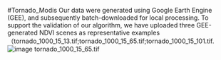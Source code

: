 #Tornado_Modis
Our data were generated using Google Earth Engine (GEE), and subsequently batch-downloaded for local processing. To support the validation of our algorithm, we have uploaded three GEE-generated NDVI scenes as representative examples（tornado_1000_15_13.tif;tornado_1000_15_65.tif;tornado_1000_15_101.tif.
![image](https://github.com/user-attachments/assets/374d70eb-e221-4ebb-a3c6-4f6c515ccae0) tornado_1000_15_65.tif
